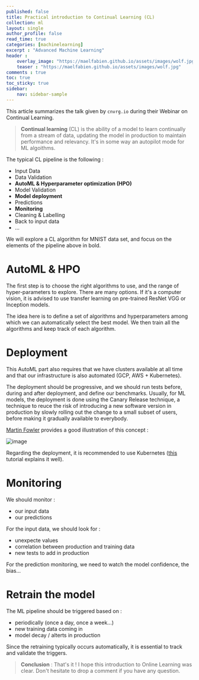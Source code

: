 ```yaml
---
published: false
title: Practical introduction to Continual Learning (CL)
collection: ml
layout: single
author_profile: false
read_time: true
categories: [machinelearning]
excerpt : "Advanced Machine Learning"
header :
    overlay_image: "https://maelfabien.github.io/assets/images/wolf.jpg"
    teaser : "https://maelfabien.github.io/assets/images/wolf.jpg"
comments : true
toc: true
toc_sticky: true
sidebar:
    nav: sidebar-sample
---
```


<script type="text/javascript" async
    src="https://cdn.mathjax.org/mathjax/latest/MathJax.js?config=TeX-MML-AM_CHTML">
</script>

This article summarizes the talk given by `cnvrg.io` during their Webinar on Continual Learning.

> **Continual learning** (CL) is the ability of a model to learn continually from a stream of data, updating the model in production to maintain performance and relevancy. It's in some way an autopilot mode for ML algoithms.

The typical CL pipeline is the following :
- Input Data
- Data Validation
- **AutoML & Hyperparameter optimization (HPO)**
- Model Validation
- **Model deployment**
- Predictions 
- **Monitoring**
- Cleaning & Labelling
- Back to input data 
- ...

We will explore a CL algorithm for MNIST data set, and focus on the elements of the pipeline above in bold.

# AutoML & HPO

The first step is to choose the right algorithms to use, and the range of hyper-parameters to explore. There are many options. If it's a computer vision, it is advised to use transfer learning on pre-trained ResNet VGG or Inception models. 

The idea here is to define a set of algorithms and hyperparameters among which we can automatically select the best model. We then train all the algorithms and keep track of each algorithm.

# Deployment

This AutoML part also requires that we have clusters available at all time and that our infrastructure is also automated (GCP, AWS + Kubernetes).

The deployment should be progressive, and we should run tests before, during and after deployment, and define our benchmarks. Usually, for ML models, the deployment is done using the Canary Release technique, a technique to reuce the risk of introducing a new software version in production by slowly rolling out the change to a small subset of users, before making it gradually available to everybody.

[Martin Fowler](https://martinfowler.com/bliki/CanaryRelease.html) provides a good illustration of this concept :

![image](https://maelfabien.github.io/assets/images/canary.png)

Regarding the deployment, it is recommended to use Kubernetes ([this](https://cnvrg.io/deploy-models-with-kubernetes/) tutorial explains it well).

# Monitoring

We should monitor :
- our input data
- our predictions

For the input data, we should look for :
- unexpecte values
- correlation between production and training data
- new tests to add in production

For the prediction monitoring, we need to watch the model confidence, the bias...

# Retrain the model

The ML pipeline should be triggered based on :
- periodically (once a day, once a week...)
- new training data coming in
- model decay / alterts in production

Since the retraining typically occurs automatically, it is essential to track and validate the triggers.




> **Conclusion** : That's it ! I hope this introduction to Online Learning was clear. Don't hesitate to drop a comment if you have any question.
